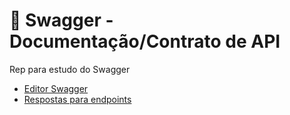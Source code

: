  # 📌 Swagger - Documentação/Contrato de API

Rep para estudo do Swagger

- [Editor Swagger](http://editor.swagger.io/)
- [Respostas para endpoints](https://http.cat/)
